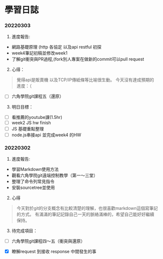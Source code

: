 # 學習日誌
### 20220303
1. 進度報告:
* 網路基礎原理 (http 各協定 以及api restful 初探
* week4筆記初稿並修改week1 
* 了解git衝突與PR過程,(fork別人專案在做新的commit可以pull request
2. 心得：
> 覺得api是販賣機 以及TCP/IP傳紙條等比喻很生動。
> 今天沒有達成預期的進度：（
- [ ] 六角學院git課程五（還原）
3. 明日目標：
- [ ] 看推薦的youtube課(1.5hr)
- [ ] week2 JS hw finish
- [ ] JS 基礎重點整理
- [ ] node.js串接api 並完成week4 的HW

### 20220302 
1. 進度報告:
* 學習Markdown使用方法
* 觀看六角學院git遠端控制教學（第一～三堂）
* 整理了命令列常見指令
* 安裝sourcetree並使用

2. 心得
> 今天對於git的分支概念有比較清楚的理解，也很喜歡markdown這個寫筆記的方式。
> 有滿滿的筆記記錄自己一天的脈絡滿棒的，希望自己能好好繼續保持。


3. 待完成項目：
- [ ] 六角學院git課程四～五（衝突與還原）
- [x] 瞭解request 到接收 response 中間發生的事

